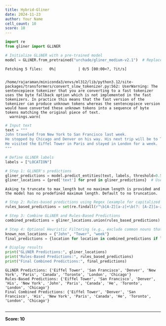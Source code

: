 ```yaml
---
title: Hybrid-Gliner
date: 2024-11-23
author: Your Name
cell_count: 10
score: 10
---
```


```python
import re
from gliner import GLiNER
```


```python
# Initialize GLiNER with a pre-trained model
model = GLiNER.from_pretrained("urchade/gliner_medium-v2.1")  # Replace with a location-specific model if available
```


    Fetching 5 files:   0%|          | 0/5 [00:00<?, ?it/s]


    /home/rajaraman/miniconda3/envs/ml312/lib/python3.12/site-packages/transformers/convert_slow_tokenizer.py:562: UserWarning: The sentencepiece tokenizer that you are converting to a fast tokenizer uses the byte fallback option which is not implemented in the fast tokenizers. In practice this means that the fast version of the tokenizer can produce unknown tokens whereas the sentencepiece version would have converted these unknown tokens into a sequence of byte tokens matching the original piece of text.
      warnings.warn(



```python
# Input text
text = """
John traveled from New York to San Francisco last week. 
He stopped by Chicago and Denver on his way. His next trip will be to Toronto, Canada. 
He visited the Eiffel Tower in Paris and stayed in London for a week.
"""
```


```python
# Define GLiNER labels
labels = ["LOCATION"]
```


```python
# Step 1: GLiNER's predictions
gliner_predictions = model.predict_entities(text, labels, threshold=0.5)
gliner_locations = {pred['text'] for pred in gliner_predictions}  # Use a set for easy merging
```

    Asking to truncate to max_length but no maximum length is provided and the model has no predefined maximum length. Default to no truncation.



```python
# Step 2: Rules-based predictions using Regex (example for capitalized words indicating locations)
rules_based_predictions = set(re.findall(r"\b[A-Z][a-z]+\b(?: [A-Z][a-z]+)*", text))
```


```python
# Step 3: Combine GLiNER and Rules-Based Predictions
combined_predictions = gliner_locations.union(rules_based_predictions)
```


```python
# Step 4: Optional Heuristic Filtering (e.g., exclude common nouns that aren't locations)
known_non_locations = {"John", "Tower", "week"}
final_predictions = {location for location in combined_predictions if location not in known_non_locations}
```


```python
# Display results
print("GLiNER Predictions:", gliner_locations)
print("Rules-Based Predictions:", rules_based_predictions)
print("Final Combined Predictions:", final_predictions)
```

    GLiNER Predictions: {'Eiffel Tower', 'San Francisco', 'Denver', 'New York', 'Paris', 'Canada', 'Toronto', 'London', 'Chicago'}
    Rules-Based Predictions: {'Eiffel Tower', 'San Francisco', 'Denver', 'His', 'New York', 'John', 'Paris', 'Canada', 'He', 'Toronto', 'London', 'Chicago'}
    Final Combined Predictions: {'Eiffel Tower', 'Denver', 'San Francisco', 'His', 'New York', 'Paris', 'Canada', 'He', 'Toronto', 'London', 'Chicago'}



```python

```


---
**Score: 10**